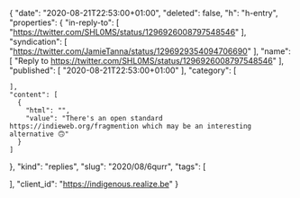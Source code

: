 {
  "date": "2020-08-21T22:53:00+01:00",
  "deleted": false,
  "h": "h-entry",
  "properties": {
    "in-reply-to": [
      "https://twitter.com/SHL0MS/status/1296926008797548546"
    ],
    "syndication": [
      "https://twitter.com/JamieTanna/status/1296929354094706690"
    ],
    "name": [
      "Reply to https://twitter.com/SHL0MS/status/1296926008797548546"
    ],
    "published": [
      "2020-08-21T22:53:00+01:00"
    ],
    "category": [

    ],
    "content": [
      {
        "html": "",
        "value": "There's an open standard https://indieweb.org/fragmention which may be an interesting alternative 🙃"
      }
    ]
  },
  "kind": "replies",
  "slug": "2020/08/6qurr",
  "tags": [

  ],
  "client_id": "https://indigenous.realize.be"
}
